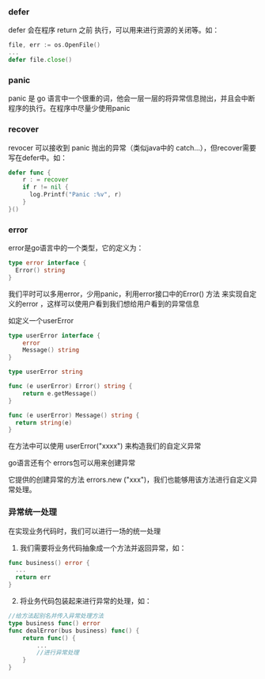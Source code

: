 ### defer

defer 会在程序 return 之前 执行，可以用来进行资源的关闭等。如：

~~~go
file, err := os.OpenFile()
...
defer file.close()
~~~

### panic

panic 是 go 语言中一个很重的词，他会一层一层的将异常信息抛出，并且会中断程序的执行。在程序中尽量少使用panic

### recover

revocer 可以接收到 panic 抛出的异常（类似java中的 catch...），但recover需要写在defer中。如：

~~~go
defer func {
    r : = recover
    if r != nil {
      log.Printf("Panic :%v", r)
    }
}()
~~~

### error

error是go语言中的一个类型，它的定义为：

~~~go
type error interface {
  Error() string
}
~~~

我们平时可以多用error，少用panic，利用error接口中的Error() 方法 来实现自定义的error ，这样可以使用户看到我们想给用户看到的异常信息

如定义一个userError

~~~ go
type userError interface {
    error
    Message() string
}

type userError string 

func (e userError) Error() string {
    return e.getMessage()
}

func (e userError) Message() string {
  return string(e)
}

~~~

在方法中可以使用 userError("xxxx") 来构造我们的自定义异常



go语言还有个 errors包可以用来创建异常

它提供的创建异常的方法 errors.new ("xxx")，我们也能够用该方法进行自定义异常处理。



### 异常统一处理

在实现业务代码时，我们可以进行一场的统一处理

1. 我们需要将业务代码抽象成一个方法并返回异常，如：


~~~go
func business() error {
  ...
  return err
}
~~~

2. 将业务代码包装起来进行异常的处理，如：

~~~go
//给方法起别名并传入异常处理方法
type business func() error
func dealError(bus business) func() {
    return func() {
        ...
        //进行异常处理
    }
}
~~~







